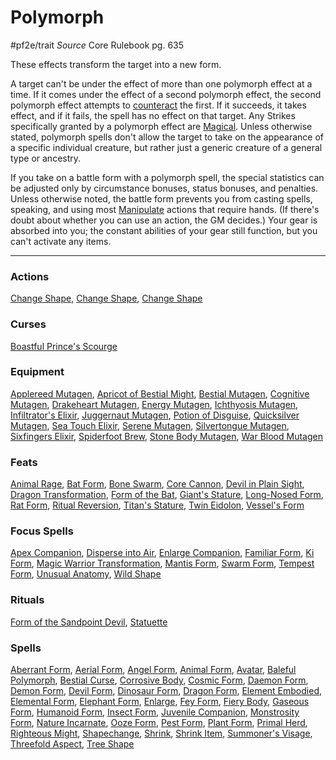 
# Polymorph
#pf2e/trait 
*Source* Core Rulebook pg. 635

These effects transform the target into a new form. 

A target can't be under the effect of more than one polymorph effect at a time. If it comes under the effect of a second polymorph effect, the second polymorph effect attempts to [counteract](../Rules/Counteracting.md) the first. If it succeeds, it takes effect, and if it fails, the spell has no effect on that target. Any Strikes specifically granted by a polymorph effect are [Magical](Magical.md). Unless otherwise stated, polymorph spells don't allow the target to take on the appearance of a specific individual creature, but rather just a generic creature of a general type or ancestry.

If you take on a battle form with a polymorph spell, the special statistics can be adjusted only by circumstance bonuses, status bonuses, and penalties. Unless otherwise noted, the battle form prevents you from casting spells, speaking, and using most [Manipulate](Manipulate.md) actions that require hands. (If there's doubt about whether you can use an action, the GM decides.) Your gear is absorbed into you; the constant abilities of your gear still function, but you can't activate any items.

---

### Actions
[Change Shape](Change%20Shape), [Change Shape](Change%20Shape), [Change Shape](Change%20Shape)

### Curses
[Boastful Prince's Scourge](Boastful%20Prince's%20Scourge)

### Equipment
[Applereed Mutagen](Applereed%20Mutagen), [Apricot of Bestial Might](Apricot%20of%20Bestial%20Might), [Bestial Mutagen](Bestial%20Mutagen), [Cognitive Mutagen](Cognitive%20Mutagen), [Drakeheart Mutagen](Drakeheart%20Mutagen), [Energy Mutagen](Energy%20Mutagen), [Ichthyosis Mutagen](Ichthyosis%20Mutagen), [Infiltrator's Elixir](Infiltrator's%20Elixir), [Juggernaut Mutagen](Juggernaut%20Mutagen), [Potion of Disguise](Potion%20of%20Disguise), [Quicksilver Mutagen](Quicksilver%20Mutagen), [Sea Touch Elixir](Sea%20Touch%20Elixir), [Serene Mutagen](Serene%20Mutagen), [Silvertongue Mutagen](Silvertongue%20Mutagen), [Sixfingers Elixir](Sixfingers%20Elixir), [Spiderfoot Brew](Spiderfoot%20Brew), [Stone Body Mutagen](Stone%20Body%20Mutagen), [War Blood Mutagen](War%20Blood%20Mutagen)

### Feats
[Animal Rage](Animal%20Rage), [Bat Form](Bat%20Form), [Bone Swarm](Bone%20Swarm), [Core Cannon](Core%20Cannon), [Devil in Plain Sight](Devil%20in%20Plain%20Sight), [Dragon Transformation](Dragon%20Transformation), [Form of the Bat](Form%20of%20the%20Bat), [Giant's Stature](Giant's%20Stature), [Long-Nosed Form](Long-Nosed%20Form), [Rat Form](Rat%20Form), [Ritual Reversion](Ritual%20Reversion), [Titan's Stature](Titan's%20Stature), [Twin Eidolon](Twin%20Eidolon), [Vessel's Form](Vessel's%20Form)

### Focus Spells
[Apex Companion](../Spells_Rituals/Focus%20Spells/Level%2010/Apex%20Companion.md), [Disperse into Air](../Spells_Rituals/Focus%20Spells/Level%204/Disperse%20into%20Air.md), [Enlarge Companion](../Spells_Rituals/Focus%20Spells/Level%204/Enlarge%20Companion.md), [Familiar Form](../Spells_Rituals/Focus%20Spells/Level%204/Familiar%20Form.md), [Ki Form](../Spells_Rituals/Focus%20Spells/Level%209/Ki%20Form.md), [Magic Warrior Transformation](../Spells_Rituals/Focus%20Spells/Level%202/Magic%20Warrior%20Transformation.md), [Mantis Form](../Spells_Rituals/Focus%20Spells/Level%204/Mantis%20Form.md), [Swarm Form](../Spells_Rituals/Focus%20Spells/Level%204/Swarm%20Form.md), [Tempest Form](../Spells_Rituals/Focus%20Spells/Level%206/Tempest%20Form.md), [Unusual Anatomy](../Spells_Rituals/Focus%20Spells/Level%205/Unusual%20Anatomy.md), [Wild Shape](../Spells_Rituals/Focus%20Spells/Level%201/Wild%20Shape.md)

### Rituals
[Form of the Sandpoint Devil](../Spells_Rituals/Rituals/Level%206/Form%20of%20the%20Sandpoint%20Devil.md), [Statuette](../Spells_Rituals/Rituals/Level%206/Statuette.md)

### Spells
[Aberrant Form](../Spells_Rituals/Arcane_Tradition/Level%205/Aberrant%20Form.md), [Aerial Form](../Spells_Rituals/Arcane_Tradition/Level%204/Aerial%20Form.md), [Angel Form](../Spells_Rituals/Arcane_Tradition/Level%207/Angel%20Form.md), [Animal Form](../Spells_Rituals/Arcane_Tradition/Level%202/Animal%20Form.md), [Avatar](../Spells_Rituals/Arcane_Tradition/Level%2010/Avatar.md), [Baleful Polymorph](../Spells_Rituals/Arcane_Tradition/Level%206/Baleful%20Polymorph.md), [Bestial Curse](../Spells_Rituals/Arcane_Tradition/Level%204/Bestial%20Curse.md), [Corrosive Body](../Spells_Rituals/Arcane_Tradition/Level%207/Corrosive%20Body.md), [Cosmic Form](../Spells_Rituals/Arcane_Tradition/Level%207/Cosmic%20Form.md), [Daemon Form](../Spells_Rituals/Arcane_Tradition/Level%206/Daemon%20Form.md), [Demon Form](../Spells_Rituals/Arcane_Tradition/Level%206/Demon%20Form.md), [Devil Form](../Spells_Rituals/Arcane_Tradition/Level%206/Devil%20Form.md), [Dinosaur Form](../Spells_Rituals/Arcane_Tradition/Level%204/Dinosaur%20Form.md), [Dragon Form](../Spells_Rituals/Arcane_Tradition/Level%206/Dragon%20Form.md), [Element Embodied](../Spells_Rituals/Arcane_Tradition/Level%2010/Element%20Embodied.md), [Elemental Form](../Spells_Rituals/Arcane_Tradition/Level%205/Elemental%20Form.md), [Elephant Form](../Spells_Rituals/Arcane_Tradition/Level%204/Elephant%20Form.md), [Enlarge](../Spells_Rituals/Arcane_Tradition/Level%202/Enlarge.md), [Fey Form](../Spells_Rituals/Arcane_Tradition/Level%204/Fey%20Form.md), [Fiery Body](../Spells_Rituals/Arcane_Tradition/Level%207/Fiery%20Body.md), [Gaseous Form](../Spells_Rituals/Arcane_Tradition/Level%204/Gaseous%20Form.md), [Humanoid Form](../Spells_Rituals/Arcane_Tradition/Level%202/Humanoid%20Form.md), [Insect Form](../Spells_Rituals/Arcane_Tradition/Level%203/Insect%20Form.md), [Juvenile Companion](../Spells_Rituals/Arcane_Tradition/Level%201/Juvenile%20Companion.md), [Monstrosity Form](../Spells_Rituals/Arcane_Tradition/Level%208/Monstrosity%20Form.md), [Nature Incarnate](../Spells_Rituals/Arcane_Tradition/Level%2010/Nature%20Incarnate.md), [Ooze Form](../Spells_Rituals/Arcane_Tradition/Level%203/Ooze%20Form.md), [Pest Form](../Spells_Rituals/Arcane_Tradition/Level%201/Pest%20Form.md), [Plant Form](../Spells_Rituals/Arcane_Tradition/Level%205/Plant%20Form.md), [Primal Herd](../Spells_Rituals/Arcane_Tradition/Level%2010/Primal%20Herd.md), [Righteous Might](../Spells_Rituals/Arcane_Tradition/Level%206/Righteous%20Might.md), [Shapechange](../Spells_Rituals/Arcane_Tradition/Level%209/Shapechange.md), [Shrink](../Spells_Rituals/Arcane_Tradition/Level%202/Shrink.md), [Shrink Item](../Spells_Rituals/Arcane_Tradition/Level%203/Shrink%20Item.md), [Summoner's Visage](../Spells_Rituals/Arcane_Tradition/Level%202/Summoner's%20Visage.md), [Threefold Aspect](../Spells_Rituals/Arcane_Tradition/Level%203/Threefold%20Aspect.md), [Tree Shape](../Spells_Rituals/Arcane_Tradition/Level%202/Tree%20Shape.md)